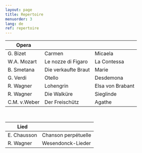 ```yaml
---
layout: page
title: Repertoire
menuorder: 3
lang: de
ref: repertoire
---
```



|Opera | | |
| -------- | ----- | ---- |
| G. Bizet | Carmen | Micaela |
| W.A. Mozart | Le nozze di Figaro | La Contessa |
| B. Smetana | Die verkaufte Braut | Marie |
| G. Verdi | Otello | Desdemona |
| R. Wagner | Lohengrin | Elsa von Brabant |
| R. Wagner | Die Walküre | Sieglinde |
| C.M. v.Weber | Der Freischütz | Agathe |

&nbsp;

| Lied| | 
| -------- | ----- |
| E. Chausson | Chanson perpétuelle |
| R. Wagner | Wesendonck-Lieder |
